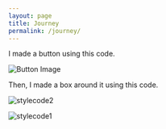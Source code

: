 ```yaml
---
layout: page
title: Journey
permalink: /journey/
---
```


I made a button using this code.

![Button Image]({{site.baseurl}}/images/button.png)

Then, I made a box around it using this code. 

![stylecode2]({{site.baseurl}}/images/style2.png)

![stylecode1]({{site.baseurl}}/images/style1.png)